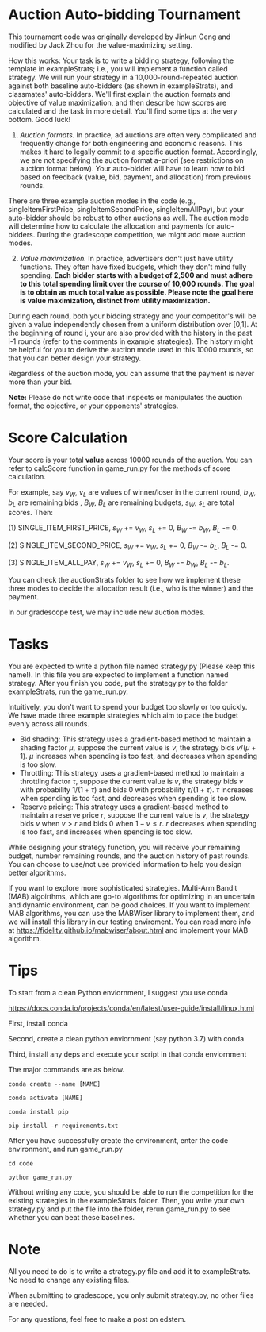 # Auction Auto-bidding Tournament

This tournament code was originally developed by Jinkun Geng and modified by Jack Zhou for the value-maximizing setting.


How this works:
Your task is to write a bidding strategy, following the template in exampleStrats; i.e., you will implement a function called strategy. We will run your strategy in a 10,000-round-repeated auction against both baseline auto-bidders (as shown in exampleStrats), and classmates' auto-bidders. We'll first explain the auction formats and objective of value maximization, and then describe how scores are calculated and the task in more detail. You'll find some tips at the very bottom. Good luck!

1) _Auction formats._ In practice, ad auctions are often very complicated and frequently change for both engineering and economic reasons. This makes it hard to legally commit to a specific auction format. Accordingly, we are not specifying the auction format a-priori (see restrictions on auction format below). Your auto-bidder will have to learn how to bid based on feedback (value, bid, payment, and allocation) from previous rounds.

There are three example auction modes in the code (e.g., singleItemFirstPrice, singleItemSecondPrice,
singleItemAllPay), but your auto-bidder should be robust to other auctions as well. The auction mode will determine how to calculate the allocation and payments for auto-bidders. During the gradescope competition, we might add more auction modes.

2) _Value maximization._ In practice, advertisers don't just have utility functions. They often have fixed budgets, which they don't mind fully spending.  **Each bidder starts with a budget of 2,500 and must adhere to this total spending limit over the course of 10,000 rounds. The goal is to obtain as much total value as possible. Please note the goal here is value maximization, distinct from utility maximization.**

During each round, both your bidding strategy and your competitor's will be given a value independently chosen from a uniform distribution over [0,1]. At the beginning of round i, your are also provided with the history in the past i-1 rounds (refer to the comments in example strategies). The history might be helpful for you to derive the auction mode used in this 10000 rounds, so that you can better design your strategy. 

Regardless of the auction mode, you can assume that the payment is never more than your bid.

**Note:** Please do not write code that inspects or manipulates the auction format, the objective, or your opponents' strategies.


# Score Calculation
Your score is your total **value** across 10000 rounds of the auction.
You can refer to calcScore function in game_run.py for the methods of score calculation.

For example, say $v_W$, $v_L$ are values of winner/loser in the current round, $b_W$, $b_L$ are remaining bids , $B_W$, $B_L$ are remaining budgets, $s_W$, $s_L$ are total scores.
Then:


(1) SINGLE_ITEM_FIRST_PRICE, 
$s_W$ += $v_W$,
$s_L$ += $0$,
$B_W$ -= $b_W$,
$B_L$ -= $0$.

(2) SINGLE_ITEM_SECOND_PRICE, 
$s_W$ += $v_W$,
$s_L$ += $0$,
$B_W$ -= $b_L$,
$B_L$ -= $0$.

(3) SINGLE_ITEM_ALL_PAY, 
$s_W$ += $v_W$,
$s_L$ += $0$,
$B_W$ -= $b_W$,
$B_L$ -= $b_L$.

You can check the auctionStrats folder to see how we implement these three modes to decide the allocation result (i.e., who is the winner) and the payment.

In our gradescope test, we may include new auction modes.


# Tasks
You are expected to write a python file named strategy.py (Please keep this name!). In this file you are expected to implement a function named strategy. After you finish you code, put the strategy.py to the folder exampleStrats, run the game_run.py.

Intuitively, you don't want to spend your budget too slowly or too quickly. We have made three example strategies which aim to pace the budget evenly across all rounds. 
- Bid shading: This strategy uses a gradient-based method to maintain a shading factor $\mu$, suppose the current value is $v$, the strategy bids $v / (\mu + 1)$. $\mu$ increases when spending is too fast, and decreases when spending is too slow.
- Throttling: This strategy uses a gradient-based method to maintain a throttling factor $\tau$, suppose the current value is $v$, the strategy bids $v$ with probability $1/ (1 + \tau)$ and bids $0$ with probability $\tau / (1 + \tau)$. $\tau$ increases when spending is too fast, and decreases when spending is too slow.
- Reserve pricing:  This strategy uses a gradient-based method to maintain a reserve price $r$, suppose the current value is $v$, the strategy bids $v$ when $v > r$ and bids $0$ when  $1-v \le r$. $r$ decreases when spending is too fast, and increases when spending is too slow.


While designing your strategy function, you will receive your remaining budget, number remaining rounds, and the auction history of past rounds. You can choose to use/not use provided information to help you design better algorithms.

If you want to explore more sophisticated strategies. Multi-Arm Bandit (MAB) algoirthms, which are go-to algorithms for optimizing in an uncertain and dynamic environment, can be good choices. If you want to implement MAB algorithms, you can use the MABWiser library to implement them, and we will install this library in our testing enviroment. You can read more info at https://fidelity.github.io/mabwiser/about.html and implement your MAB algorithm.


# Tips

To start from a clean Python enviornment, I suggest you use conda 

https://docs.conda.io/projects/conda/en/latest/user-guide/install/linux.html

First, install conda

Second, create a clean python enviornment (say python 3.7) with conda

Third, install any deps and execute your script in that conda enviornment 

The major commands are as below. 

```
conda create --name [NAME]

conda activate [NAME]

conda install pip

pip install -r requirements.txt
```

After you have successfully create the environment, enter the code environment, and run game_run.py

```
cd code 

python game_run.py
```

Without writing any code, you should be able to run the competition for the existing strategies in the exampleStrats folder. Then, you write your own strategy.py and put the file into the folder, rerun game_run.py to see whether you can beat these baselines.


# Note

All you need to do is to write a strategy.py file and add it to exampleStrats. No need to change any existing files.

When submitting to gradescope, you only submit strategy.py, no other files are needed.

For any questions, feel free to make a post on edstem.
